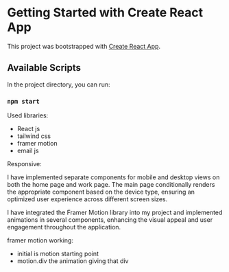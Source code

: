 # Getting Started with Create React App

This project was bootstrapped with [Create React App](https://github.com/facebook/create-react-app).

## Available Scripts

In the project directory, you can run:

### `npm start`

Used libraries:

* React js
* tailwind css
* framer motion
* email js


Responsive:

I have implemented separate components for mobile and desktop views on both the home page and work page. The main page conditionally renders the appropriate component based on the device type, ensuring an optimized user experience across different screen sizes.

I have integrated the Framer Motion library into my project and implemented animations in several components, enhancing the visual appeal and user engagement throughout the application.

framer motion working:

* initial is motion starting point
* motion.div the animation giving that div 
